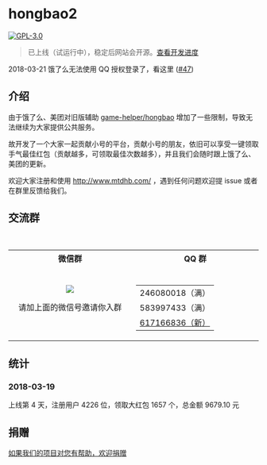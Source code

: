 # hongbao2

[![GPL-3.0](https://img.shields.io/badge/license-GPL--3.0-blue.svg)](LICENSE)

> 已上线（试运行中），稳定后网站会开源。[查看开发进度](https://github.com/game-helper/hongbao2/projects/1)

2018-03-21 饿了么无法使用 QQ 授权登录了，看这里 ([#47](https://github.com/game-helper/hongbao2/issues/47))

## 介绍

由于饿了么、美团对旧版辅助 [game-helper/hongbao](https://github.com/game-helper/hongbao) 增加了一些限制，导致无法继续为大家提供公共服务。

故开发了一个大家一起贡献小号的平台，贡献小号的朋友，依旧可以享受一键领取手气最佳红包（贡献越多，可领取最佳次数越多），并且我们会随时跟上饿了么、美团的更新。

欢迎大家注册和使用 http://www.mtdhb.com/ ，遇到任何问题欢迎提 issue 或者在群里反馈给我们。

## 交流群

<table>
  <tr></tr>
  <tr>
    <th>微信群</th>
    <th>QQ 群</th>
  </tr>
  <tr>
    <td align="center" width="250">
      <img src="https://user-images.githubusercontent.com/8413791/37864582-0ec07f64-2fac-11e8-88dc-a5464a5f6e8f.png"><p>请加上面的微信号邀请你入群</p>
    </td>
    <td align="center" width="250">
      <table>
        <tr><td>246080018（满）</td></tr>
        <tr><td>583997433（满）</td></tr>
        <tr><td><a href="https://shang.qq.com/wpa/qunwpa?idkey=716520d506845906eb56c91c53e3213ceaddbd99f704c4afa6c1761b388311db">617166836（新）</a></td></tr>
      </table>
    </td>
  </tr>
</table>

## 统计

### 2018-03-19

上线第 4 天，注册用户 4226 位，领取大红包 1657 个，总金额 9679.10 元

## 捐赠

[如果我们的项目对您有帮助，欢迎捐赠](https://github.com/game-helper/donate)
